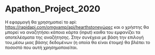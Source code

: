 # Apathon_Project_2020
H εφαρμογή θα χρησημοπιεί το api: https://rapidapi.com/omgvamp/api/hearthstoneχώρες και ο χρήστης θα μπορεί να αναζητήσει κάποια κάρτα (input) καιθα του εμφανίζει τα
αποτελέσματα της αναζήτησης. Στην συνέχεια με βάση την επιλογή του,μέσω μιας βάσης δεδομένων (η οποία θα είναι έτοιμη) θα βλέπει το ποσοστό που αυτή χρησημοποιείται.
